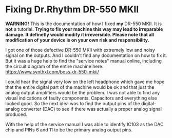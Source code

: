 # Fixing Dr.Rhythm DR-550 MKII 

**WARNING!** This is the documentation of how **I** fixed **my** DR-550 MKII. It is **not** a tutorial. **Trying to fix your machine this way may lead to irreparable damage. It definetly would modify it irreversible. Please note that all modification of your device is on your own risk and responsibility.** 

I got one of those defective DR-550 MKII with extremely low and noisy signal on the outputs. And I couldn't find any documentation on how to fix it. But it was a huge help to find the "service notes" manual online, including the circuit diagram of the entire machine here: https://www.synthxl.com/boss-dr-550-mkii/

I could hear the signal very low on the left headphone which gave me hope that the entire digital part of the machine would be ok and that just the analog output amplifiers would be the problem. I was not able to find any visual indications of faulty components. Capacitors and everything else looked good. So the next idea was to find the output pins of the digital-analog converter (DAC) to see if there was actually a proper analog signal produced.

With the help of the service manual I was able to identify IC103 as the DAC chip and PINs 6 and 11 to be the primary analog output pins.


